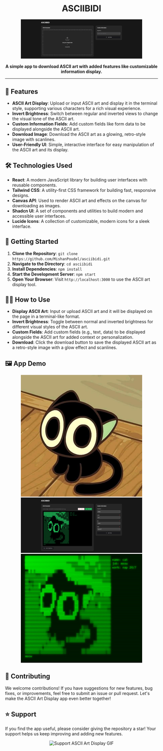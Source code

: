 <h1 align="center">ASCIIBIDI</h1>

<p align="center">
  <img src="public/screenshots/screenshot1.png" alt="ASCII Art Display Demo 1" width="400px">
</p>

<p align="center">
  <strong>A simple app to download ASCII art with added features like customizable information display.</strong>
</p>

---

## 🎨 Features

- **ASCII Art Display**: Upload or input ASCII art and display it in the terminal style, supporting various characters for a rich visual experience.
- **Invert Brightness**: Switch between regular and inverted views to change the visual tone of the ASCII art.
- **Custom Information Fields**: Add custom fields like form data to be displayed alongside the ASCII art.
- **Download Image**: Download the ASCII art as a glowing, retro-style image with scanlines.
- **User-Friendly UI**: Simple, interactive interface for easy manipulation of the ASCII art and its display.

## 🛠️ Technologies Used

- **React**: A modern JavaScript library for building user interfaces with reusable components.
- **Tailwind CSS**: A utility-first CSS framework for building fast, responsive designs.
- **Canvas API**: Used to render ASCII art and effects on the canvas for downloading as images.
- **Shadcn UI**: A set of components and utilities to build modern and accessible user interfaces.
- **Lucide Icons**: A collection of customizable, modern icons for a sleek interface.

## 🚀 Getting Started

1. **Clone the Repository**: `git clone https://github.com/MishanPoudel/asciibidi.git`
2. **Navigate to the Directory**: `cd asciibidi`
3. **Install Dependencies**: `npm install`
4. **Start the Development Server**: `npm start`
5. **Open Your Browser**: Visit `http://localhost:3000` to use the ASCII art display tool.

## 🧑‍💻 How to Use

- **Display ASCII Art**: Input or upload ASCII art and it will be displayed on the page in a terminal-like format.
- **Invert Brightness**: Toggle between normal and inverted brightness for different visual styles of the ASCII art.
- **Custom Fields**: Add custom fields (e.g., text, data) to be displayed alongside the ASCII art for added context or personalization.
- **Download**: Click the download button to save the displayed ASCII art as a retro-style image with a glow effect and scanlines.

## 🖼️ App Demo

<p align="center">
  <img src="public/screenshots/screenshot2.jpg" alt="ASCII Art Display Demo 2" width="400px">
  <img src="public/screenshots/screenshot3.png" alt="ASCII Art Display Demo 3" width="400px">
  <img src="public/screenshots/screenshot4.jpg" alt="ASCII Art Display Demo 4" width="400px">
</p>

## 🤝 Contributing

We welcome contributions! If you have suggestions for new features, bug fixes, or improvements, feel free to submit an issue or pull request. Let's make the ASCII Art Display app even better together!

## ⭐ Support

If you find the app useful, please consider giving the repository a star! Your support helps us keep improving and adding new features.

<p align="center">
  <img src="https://i.pinimg.com/originals/f7/79/6d/f7796db3b66ceb3aab49aa889ae2148a.gif" alt="Support ASCII Art Display GIF">
</p>
